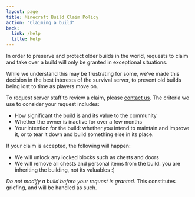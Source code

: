 ```yaml
---
layout: page
title: Minecraft Build Claim Policy
action: "Claiming a build"
back:
  link: /help
  title: Help
---
```


In order to preserve and protect older builds in the world, requests to claim and take over a build will only be granted in exceptional situations. 

While we understand this may be frustrating for some, we've made this decision in the best interests of the survival server, to prevent old builds being lost to time as players move on.

To request server staff to review a claim, please [contact us](/info/contact). The criteria we use to consider your request includes:
* How significant the build is and its value to the community
* Whether the owner is inactive for over a few months
* Your intention for the build: whether you intend to maintain and improve it, or to tear it down and build something else in its place. 

If your claim is accepted, the following will happen:

* We will unlock any locked blocks such as chests and doors
* We will remove all chests and personal items from the build: you are inheriting the building, not its valuables :)

*Do not modify a build before your request is granted.* This constitutes griefing, and will be handled as such.